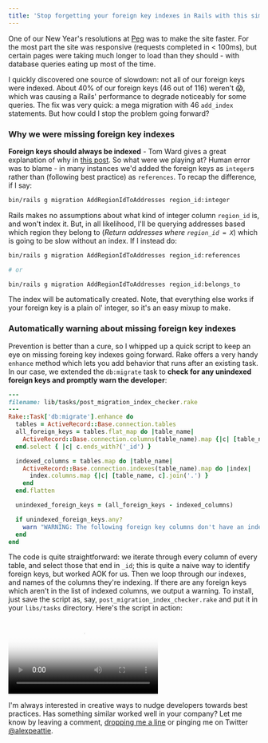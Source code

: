```yaml
---
title: 'Stop forgetting your foreign key indexes in Rails with this simple post-migration script'
---
```


One of our New Year's resolutions at [Peg](https://peg.co) was to make the site faster. For the most part the site was responsive (requests completed in < 100ms), but certain pages were taking much longer to load than they should - with database queries eating up most of the time.

<!-- excerpt -->

I quickly discovered one source of slowdown: not all of our foreign keys were indexed. About 40% of our foreign keys (46 out of 116) weren't 😱, which was causing a Rails' performance to degrade noticeably for some queries. The fix was very quick: a mega migration with 46 `add_index` statements. But how could I stop the problem going forward?

### Why we were missing foreign key indexes

**Foreign keys should always be indexed** - Tom Ward gives a great explanation of why in [this post](https://archive.is/i7SLO). So what were we playing at? Human error was to blame - in many instances we'd added the foreign keys as `integer`s rather than (following best practice) as `references`. To recap the difference, if I say:

```bash
bin/rails g migration AddRegionIdToAddresses region_id:integer
```

Rails makes no assumptions about what kind of integer column `region_id` is, and won't index it. But, in all likelihood, I'll be querying addresses based which region they belong to (_Return addresses where `region_id = X`_) which is going to be slow without an index. If I instead do:

```bash
bin/rails g migration AddRegionIdToAddresses region_id:references

# or

bin/rails g migration AddRegionIdToAddresses region_id:belongs_to
```

The index will be automatically created. Note, that everything else works if your foreign key is a plain ol' integer, so it's an easy mixup to make.

### Automatically warning about missing foreign key indexes

Prevention is better than a cure, so I whipped up a quick script to keep an eye on missing foreing key indexes going forward. Rake offers a very handy `enhance` method which lets you add behavior that runs after an existing task. In our case, we extended the `db:migrate` task to **check for any unindexed foreign keys and promptly warn the developer**:

```ruby
---
filename: lib/tasks/post_migration_index_checker.rake
---
Rake::Task['db:migrate'].enhance do
  tables = ActiveRecord::Base.connection.tables
  all_foreign_keys = tables.flat_map do |table_name|
    ActiveRecord::Base.connection.columns(table_name).map {|c| [table_name, c.name].join('.') }
  end.select { |c| c.ends_with?('_id') }

  indexed_columns = tables.map do |table_name|
    ActiveRecord::Base.connection.indexes(table_name).map do |index|
      index.columns.map {|c| [table_name, c].join('.') }
    end
  end.flatten

  unindexed_foreign_keys = (all_foreign_keys - indexed_columns)

  if unindexed_foreign_keys.any?
    warn "WARNING: The following foreign key columns don't have an index, which can hurt performance: #{ unindexed_foreign_keys.join(', ') }"
  end
end
```

The code is quite straightforward: we iterate through every column of every table, and select those that end in `_id`; this is quite a naive way to identify foreign keys, but worked AOK for us. Then we loop through our indexes, and names of the columns they're indexing. If there are any foreign keys which aren't in the list of indexed columns, we output a warning. To install, just save the script as, say, `post_migration_index_checker.rake` and put it in your `libs/tasks` directory. Here's the script in action:

<video autoplay loop poster="https://i.imgur.com/hRYOSiq.jpg">
  <source src="https://i.imgur.com/hRYOSiq.mp4" type="video/mp4">
</video>

I'm always interested in creative ways to nudge developers towards best practices. Has something similar worked well in your company? Let me know by leaving a comment, [dropping me a line](mailto:me@alexpeattie.com) or pinging me on Twitter [@alexpeattie](https://twitter.com/alexpeattie).
